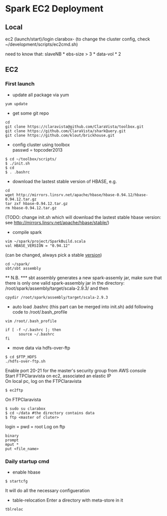 Spark EC2 Deployment
===================

## Local
ec2 (launch/start)/login clarabox-<postfix>
(to change the cluster config, check ~/development/scripts/ec2cmd.sh)

need to know that: slaveNB * ebs-size > 3 * data-vol * 2

## EC2

### First launch

+ update all package via yum
```
yum update
```

+ get some git repo
```
cd 
git clone https://claravista@github.com/ClaraVista/toolbox.git
git clone https://github.com/ClaraVista/sharkQuery.git
git clone https://github.com/klout/brickhouse.git
```

+ config cluster using toolbox	
passwd = topcoder2013	
```
$ cd ~/toolbox/scripts/
$ ./init.sh 
$ cd
$ . .bashrc
```

+ download the lastest stable version of HBASE, e.g.
```
cd
wget http://mirrors.linsrv.net/apache/hbase/hbase-0.94.12/hbase-0.94.12.tar.gz
tar zxf hbase-0.94.12.tar.gz
rm hbase-0.94.12.tar.gz
```
(TODO: change init.sh which will download the lastest stable hbase version: see http://mirrors.linsrv.net/apache/hbase/stable/)

+ compile spark
```
vim ~/spark/project/SparkBuild.scala
val HBASE_VERSION = "0.94.12"
```
(can be changed, always pick a stable [version](http://mirrors.linsrv.net/apache/hbase/stable/))
```
cd ~/spark/
sbt/sbt assembly
```
** N.B. ***
sbt assembly generates a new spark-assemly jar, make sure that there is only one valid spark-assembly jar in the directory: /root/spark/assembly/target/scala-2.9.3/ and then
```
cpydir /root/spark/assembly/target/scala-2.9.3
```

+ auto load .bashrc (this part can be merged into init.sh)
add following code to /root/.bash_profile
```
vim /root/.bash_profile
```
```
if [ -f ~/.bashrc ]; then
      source ~/.bashrc
fi
```

+ move data via hdfs-over-ftp
```
$ cd $FTP_HDFS
./hdfs-over-ftp.sh
```
Enable port 20-21 for the master's security group from AWS console<br>
Start FTPClaravista on ec2, associated an elastic IP<br>
On local pc, log on the FTPClaravista<br>
```
$ ec2ftp
```
On FTPClaravista
```
$ sudo su clarabox
$ cd ~/data #the directory contains data 
$ ftp <master of cluter>
```
login = pwd = root
Log on ftp
```
binary
prompt
mput *
put <file_name>
```

### Daily startup cmd

+ enable hbase
```
$ startcfg
```
It will do all the necessary configueration

+ table-relocation
Enter a directory with meta-store in it
```
tblreloc
```

